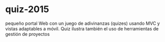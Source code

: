 # quiz-2015
pequeño portal Web
con un juego de adivinanzas (quizes)
usando MVC y vistas adaptables a móvil.
Quiz ilustra también el uso de
herramientas de gestión de proyectos
